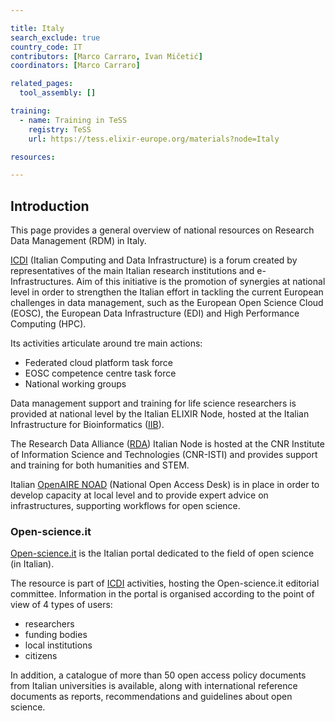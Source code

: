 ```yaml
---

title: Italy
search_exclude: true
country_code: IT
contributors: [Marco Carraro, Ivan Mičetić]
coordinators: [Marco Carraro]

related_pages: 
  tool_assembly: []

training:
  - name: Training in TeSS
    registry: TeSS
    url: https://tess.elixir-europe.org/materials?node=Italy

resources:

---
```

<!---All the resources added above will appear on the table at the bottom of the page--->

<!---Following information for the page text--->
<!---Use this template as guidance, all fields are optional. Feel free to modify any section if you think it is necessary--->
<!---If the information is already in another resource, please include the link instead of duplicating information--->
<!---Please focus on resources that are relevant for the whole country for life sciences--->

## Introduction 
This page provides a general overview of national resources on Research Data Management (RDM) in Italy.

[ICDI](https://www.icdi.it/it/) (Italian Computing and Data Infrastructure) is a forum created by representatives of the main Italian research institutions and e-Infrastructures. Aim of this initiative is the promotion of synergies at national level in order to strengthen the Italian effort in tackling the current European challenges in data management, such as the European Open Science Cloud (EOSC), the European Data Infrastructure (EDI) and High Performance Computing (HPC).

Its activities articulate around tre main actions:

* Federated cloud platform task force
* EOSC competence centre task force
* National working groups

Data management support and training for life science researchers is provided at national level by the Italian ELIXIR Node, hosted at the Italian Infrastructure for Bioinformatics ([IIB](https://elixir-italy.org/)).

The Research Data Alliance ([RDA](https://www.rd-alliance.org/groups/rda-italy)) Italian Node is hosted at the CNR Institute of Information Science and Technologies (CNR-ISTI) and provides support and training for both humanities and STEM.

Italian [OpenAIRE NOAD](https://www.openaire.eu/contact-noads) (National Open Access Desk) is in place in order to develop capacity at local level and to provide expert advice on infrastructures, supporting workflows for open science.

### Open-science.it
[Open-science.it](hhttps://open-science.it/home)  is the Italian portal dedicated to the field of open science (in Italian).

The resource is part of [ICDI](https://www.icdi.it/it/)  activities, hosting the Open-science.it editorial committee.
Information in the portal is organised according to the point of view of 4 types of users:
* researchers 
* funding bodies
* local institutions
* citizens

In addition, a catalogue of more than 50 open access policy documents from Italian universities is available, along with international reference documents as reports, recommendations and guidelines about open science.


